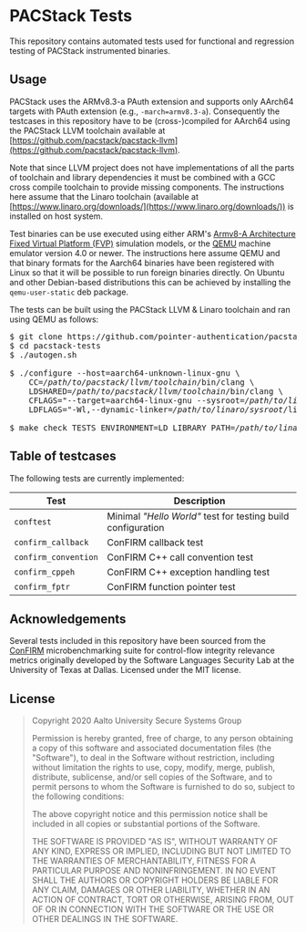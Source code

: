 # PACStack Tests

This repository contains automated tests used for functional and regression
testing of PACStack instrumented binaries.

## Usage

PACStack uses the ARMv8.3-a PAuth extension and supports only AArch64 targets
with PAuth extension (e.g., `-march=armv8.3-a`). Consequently the testcases in
this repository have to be (cross-)compiled for AArch64 using the PACStack LLVM
toolchain available at [https://github.com/pacstack/pacstack-llvm](https://github.com/pacstack/pacstack-llvm).

Note that since LLVM project does not have implementations of all the parts of
toolchain and library dependencies it must be combined with a GCC cross compile
toolchain to provide missing components. The instructions here assume that the
Linaro toolchain (available at [https://www.linaro.org/downloads/](https://www.linaro.org/downloads/)) is installed
on host system.

Test binaries can be use executed using either ARM's [Armv8-A Architecture Fixed
Virtual Platform (FVP)](https://developer.arm.com/tools-and-software/simulation-models/fixed-virtual-platforms) simulation models, or the [QEMU](https://www.qemu.org/) machine emulator version
4.0 or newer. The instructions here assume QEMU and that binary formats for the
Aarch64 binaries have been registered with Linux so that it will be possible to
run foreign binaries directly. On Ubuntu and other Debian-based distributions
this can be achieved by installing the `qemu-user-static` deb package. 

The tests can be built using the PACStack LLVM & Linaro toolchain and ran using QEMU
as follows:
<pre>
$ git clone https://github.com/pointer-authentication/pacstack-tests
$ cd pacstack-tests
$ ./autogen.sh

$ ./configure --host=aarch64-unknown-linux-gnu \
    CC=<i>/path/to/pacstack/llvm/toolchain</i>/bin/clang \
    LDSHARED=<i>/path/to/pacstack/llvm/toolchain</i>/bin/clang \
    CFLAGS="--target=aarch64-linux-gnu --sysroot=<i>/path/to/linaro/sysroot</i> --gcc-toolchain=<i>/path/to/linaro/gcc</i>" \
    LDFLAGS="-Wl,--dynamic-linker=<i>/path/to/linaro/sysroot</i>/lib/ld-linux-aarch64.so.1"
    
$ make check TESTS_ENVIRONMENT=LD_LIBRARY_PATH=<i>/path/to/linaro/sysroot</i>/lib;"
</pre>

## Table of testcases

The following tests are currently implemented:

| Test | Description |
| --- | --- |
| `conftest` | Minimal _"Hello World"_ test for testing build configuration |
| `confirm_callback` | ConFIRM callback test |
| `confirm_convention` | ConFIRM C++ call convention test |
| `confirm_cppeh` | ConFIRM C++ exception handling test |
| `confirm_fptr` | ConFIRM function pointer test |

## Acknowledgements

Several tests included in this repository have been sourced from the [ConFIRM](https://github.com/SoftwareLanguagesSecurityLab/ConFIRM)
microbenchmarking suite for control-flow integrity relevance metrics originally
developed by the Software Languages Security Lab at the University of Texas at
Dallas. Licensed under the MIT license.

## License

> Copyright 2020 Aalto University Secure Systems Group
>
> Permission is hereby granted, free of charge, to any person obtaining a copy
> of this software and associated documentation files (the "Software"), to deal
> in the Software without restriction, including without limitation the rights
> to use, copy, modify, merge, publish, distribute, sublicense, and/or sell
> copies of the Software, and to permit persons to whom the Software is
> furnished to do so, subject to the following conditions:
>
> The above copyright notice and this permission notice shall be included in all
> copies or substantial portions of the Software.
>
> THE SOFTWARE IS PROVIDED "AS IS", WITHOUT WARRANTY OF ANY KIND, EXPRESS OR
> IMPLIED, INCLUDING BUT NOT LIMITED TO THE WARRANTIES OF MERCHANTABILITY,
> FITNESS FOR A PARTICULAR PURPOSE AND NONINFRINGEMENT. IN NO EVENT SHALL THE
> AUTHORS OR COPYRIGHT HOLDERS BE LIABLE FOR ANY CLAIM, DAMAGES OR OTHER
> LIABILITY, WHETHER IN AN ACTION OF CONTRACT, TORT OR OTHERWISE, ARISING FROM,
> OUT OF OR IN CONNECTION WITH THE SOFTWARE OR THE USE OR OTHER DEALINGS IN THE
> SOFTWARE.

